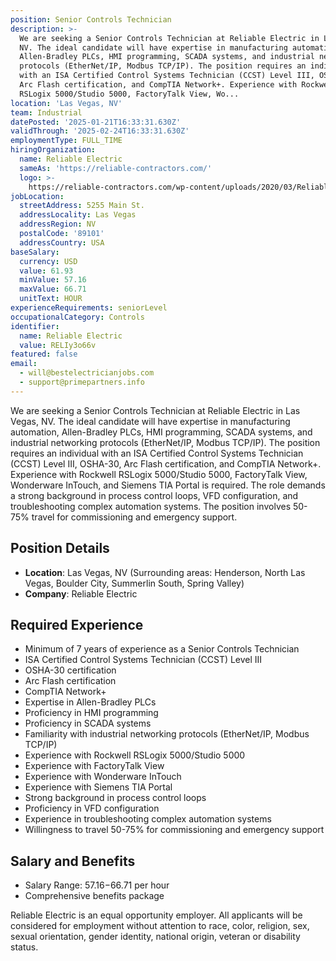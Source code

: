 ```yaml
---
position: Senior Controls Technician
description: >-
  We are seeking a Senior Controls Technician at Reliable Electric in Las Vegas,
  NV. The ideal candidate will have expertise in manufacturing automation,
  Allen-Bradley PLCs, HMI programming, SCADA systems, and industrial networking
  protocols (EtherNet/IP, Modbus TCP/IP). The position requires an individual
  with an ISA Certified Control Systems Technician (CCST) Level III, OSHA-30,
  Arc Flash certification, and CompTIA Network+. Experience with Rockwell
  RSLogix 5000/Studio 5000, FactoryTalk View, Wo...
location: 'Las Vegas, NV'
team: Industrial
datePosted: '2025-01-21T16:33:31.630Z'
validThrough: '2025-02-24T16:33:31.630Z'
employmentType: FULL_TIME
hiringOrganization:
  name: Reliable Electric
  sameAs: 'https://reliable-contractors.com/'
  logo: >-
    https://reliable-contractors.com/wp-content/uploads/2020/03/Reliable-Electric-Logo.jpg
jobLocation:
  streetAddress: 5255 Main St.
  addressLocality: Las Vegas
  addressRegion: NV
  postalCode: '89101'
  addressCountry: USA
baseSalary:
  currency: USD
  value: 61.93
  minValue: 57.16
  maxValue: 66.71
  unitText: HOUR
experienceRequirements: seniorLevel
occupationalCategory: Controls
identifier:
  name: Reliable Electric
  value: RELIy3o66v
featured: false
email:
  - will@bestelectricianjobs.com
  - support@primepartners.info
---
```




We are seeking a Senior Controls Technician at Reliable Electric in Las Vegas, NV. The ideal candidate will have expertise in manufacturing automation, Allen-Bradley PLCs, HMI programming, SCADA systems, and industrial networking protocols (EtherNet/IP, Modbus TCP/IP). The position requires an individual with an ISA Certified Control Systems Technician (CCST) Level III, OSHA-30, Arc Flash certification, and CompTIA Network+. Experience with Rockwell RSLogix 5000/Studio 5000, FactoryTalk View, Wonderware InTouch, and Siemens TIA Portal is required. The role demands a strong background in process control loops, VFD configuration, and troubleshooting complex automation systems. The position involves 50-75% travel for commissioning and emergency support. 

## Position Details

- **Location**: Las Vegas, NV (Surrounding areas: Henderson, North Las Vegas, Boulder City, Summerlin South, Spring Valley)
- **Company**: Reliable Electric

## Required Experience

- Minimum of 7 years of experience as a Senior Controls Technician
- ISA Certified Control Systems Technician (CCST) Level III
- OSHA-30 certification
- Arc Flash certification
- CompTIA Network+
- Expertise in Allen-Bradley PLCs
- Proficiency in HMI programming
- Proficiency in SCADA systems
- Familiarity with industrial networking protocols (EtherNet/IP, Modbus TCP/IP)
- Experience with Rockwell RSLogix 5000/Studio 5000
- Experience with FactoryTalk View
- Experience with Wonderware InTouch
- Experience with Siemens TIA Portal
- Strong background in process control loops
- Proficiency in VFD configuration
- Experience in troubleshooting complex automation systems
- Willingness to travel 50-75% for commissioning and emergency support

## Salary and Benefits

- Salary Range: $57.16-$66.71 per hour
- Comprehensive benefits package

Reliable Electric is an equal opportunity employer. All applicants will be considered for employment without attention to race, color, religion, sex, sexual orientation, gender identity, national origin, veteran or disability status.
